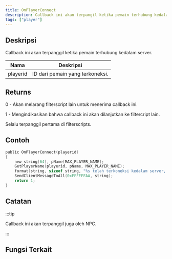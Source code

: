```yaml
---
title: OnPlayerConnect
description: Callback ini akan terpangil ketika pemain terhubung kedalam server.
tags: ["player"]
---
```


## Deskripsi

Callback ini akan terpanggil ketika pemain terhubung kedalam server.

| Nama     | Deskripsi                       |
| -------- | ------------------------------- |
| playerid | ID dari pemain yang terkoneksi. |

## Returns

0 - Akan melarang filterscript lain untuk menerima callback ini.

1 - Mengindikasikan bahwa callback ini akan dilanjutkan ke filtercript lain.

Selalu terpanggil pertama di filterscripts.

## Contoh

```c
public OnPlayerConnect(playerid)
{
    new string[64], pName[MAX_PLAYER_NAME];
    GetPlayerName(playerid, pName, MAX_PLAYER_NAME);
    format(string, sizeof string, "%s telah terkoneksi kedalam server, selamat datang!", pName);
    SendClientMessageToAll(0xFFFFFFAA, string);
    return 1;
}
```

## Catatan

:::tip

Callback ini akan terpanggil juga oleh NPC.

:::

## Fungsi Terkait
